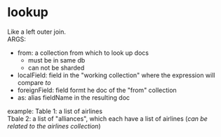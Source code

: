 # lookup
Like a left outer join.  
ARGS:
- from: a collection from which to look up docs
  - must be in same db
  - can not be sharded
- localField: field in the "working collection" where the expression will compare _to_
- foreignField: field formt he doc of the "from" collection
- as: alias fieldName in the resulting doc

example:
Table 1: a list of airlines  
Tbale 2: a list of "alliances", which each have a list of airlines (_can be related to the airlines collection_)
